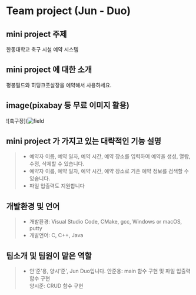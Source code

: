 # Team project (Jun - Duo)

## mini project 주제
한동대학교 축구 시설 예약 시스템

## mini project 에 대한 소개
평봉필드와 히딩크풋살장을 예약해서 사용하세요.

## image(pixabay 등 무료 이미지 활용)
![축구장](![field](https://user-images.githubusercontent.com/103262585/166242471-b717d052-e8b6-4221-b636-c8494c204db8.jpg)

## mini project 가 가지고 있는 대략적인 기능 설명
>- 예약자 이름, 예약 일자, 예약 시간, 예약 장소를 입력하여 예약을 생성, 열람, 수정, 삭제할 수 있습니다.
>- 예약자 이름, 예약 일자, 예약 시간, 예약 장소로 기존 예약 정보를 검색할 수 있습니다.
>- 파일 입출력도 지원합니다

## 개발환경 및 언어
>- 개발환경: Visual Studio Code, CMake, gcc, Windows or macOS, putty
>- 개발언어: C, C++, Java

## 팀소개 및 팀원이 맡은 역할
>- 안'준'용, 양시'준', Jun Duo입니다.
>안준용: main 함수 구현 및 파일 입출력 함수 구현   
>양시준: CRUD 함수 구현
